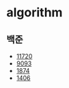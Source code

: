 # algorithm
## 백준
- [11720](https://github.com/hyeerii/algorithm/tree/master/BAEKJOON/11720_%EC%88%AB%EC%9E%90%EC%9D%98%ED%95%A9)
- [9093](https://github.com/hyeerii/algorithm/tree/master/BAEKJOON/9093_WordReversal)
- [1874](https://github.com/hyeerii/algorithm/tree/master/BAEKJOON/1874_StackSequence)
- [1406](https://github.com/hyeerii/algorithm/tree/master/BAEKJOON/1406_Aditor)
